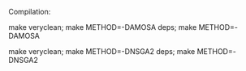 
Compilation:

make veryclean; make METHOD=-DAMOSA deps; make METHOD=-DAMOSA

make veryclean; make METHOD=-DNSGA2 deps; make METHOD=-DNSGA2
